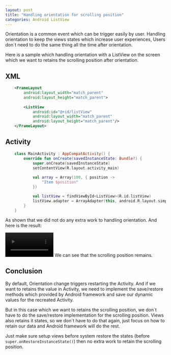 ```yaml
---
layout: post
title: "Handling orientation for scrolling position"
categories: Android ListView
---
```


Orientation is a common event which can be trigger easily by user. Handling orientation to keep the views states which increase user experiences, Users don\`t need to do the same thing all the time after orientation.

Here is a sample which handling orientation with a ListView on the screen which we want to retains the scrolling position after orientation.

XML
---

```xml
	<FrameLayout
		android:layout_width="match_parent"
		android:layout_height="match_parent">
		
		<ListView
			android:id="@+id/listView"
			android:layout_width="match_parent"
			android:layout_height="match_parent"/>
	</FrameLayout>
```	

Activity
---

```kotlin
	class MainActivity : AppCompatActivity() {
		override fun onCreate(savedInstanceState: Bundle?) {
			super.onCreate(savedInstanceState)
			setContentView(R.layout.activity_main)
	
		    val array = Array(100, { position ->
				"Item $position"
			})

	        val listView = findViewById<ListView>(R.id.listView)
	  		listView.adapter = ArrayAdapter(this, android.R.layout.simple_list_item_1, array)
		}
	}
```
As shown that we did not do any extra work to handling orientation. 
And here is the result:

<video class="" autoplay="" width="30%">
	<source src="{{ "/assets/video/sample-listview-orientation-handling.webm" | absolute_url }}" type="video/webm" >
</video>
We can see that the scrolling position remains.

Conclusion
---

By default, Orientation change triggers restarting the Activity. And if we want to retains the value in Activity, we need to implement the save/restore methods which provided by Android framework and save our dynamic values for the recreated Activity.

But in this case which we want to retains the scrolling position, we don\`t have to do the save/restore implementation for the scrolling position. Views also retains it states, so we don\`t have to do that again, just focus on how to retain our data and Android framework will do the rest. 

Just make sure setup views before system restore the states (before `super.onRestoreInstanceState()`) then no extra work to retain the scrolling position.


 
